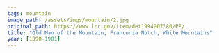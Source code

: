 ```yaml
---
tags: mountain
image_path: /assets/imgs/mountain/2.jpg
original_path: https://www.loc.gov/item/det1994007380/PP/
title: "Old Man of the Mountain, Franconia Notch, White Mountains"
year: [1890-1901]
---
```




